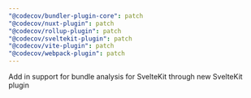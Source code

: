 ```yaml
---
"@codecov/bundler-plugin-core": patch
"@codecov/nuxt-plugin": patch
"@codecov/rollup-plugin": patch
"@codecov/sveltekit-plugin": patch
"@codecov/vite-plugin": patch
"@codecov/webpack-plugin": patch
---
```


Add in support for bundle analysis for SvelteKit through new SvelteKit plugin
